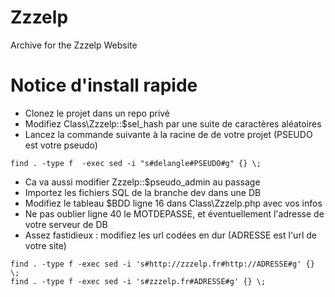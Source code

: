 # Zzzelp
Archive for the Zzzelp Website

# Notice d'install rapide

* Clonez le projet dans un repo privé
* Modifiez Class\Zzzelp::$sel_hash par une suite de caractères aléatoires
* Lancez la commande suivante à la racine de de votre projet (PSEUDO est votre pseudo)
```shell
find . -type f  -exec sed -i "s#delangle#PSEUDO#g" {} \;
```
* Ca va aussi modifier Zzzelp::$pseudo_admin au passage
* Importez les fichiers SQL de la branche dev dans une DB
* Modifiez le tableau $BDD ligne 16 dans Class\Zzzelp.php avec vos infos
* Ne pas oublier ligne 40 le MOTDEPASSE, et éventuellement l'adresse de votre serveur de DB
* Assez fastidieux : modifiez les url codées en dur (ADRESSE est l'url de votre site)
```shell
find . -type f -exec sed -i 's#http://zzzelp.fr#http://ADRESSE#g' {} \;
find . -type f -exec sed -i 's#zzzelp.fr#ADRESSE#g' {} \;
```
